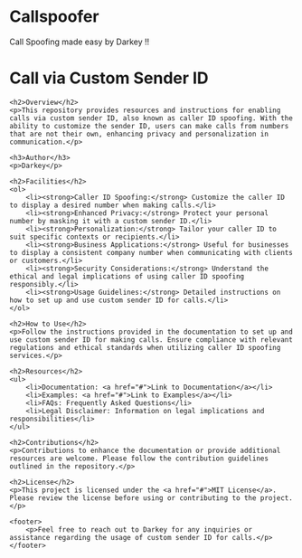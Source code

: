 # Callspoofer
Call Spoofing made easy by Darkey !!
<!DOCTYPE html>
<html lang="en">
<head>
    <meta charset="UTF-8">
    <meta name="viewport" content="width=device-width, initial-scale=1.0">
    <title>Call via Custom Sender ID</title>
</head>
<body>
    <h1>Call via Custom Sender ID</h1>

    <h2>Overview</h2>
    <p>This repository provides resources and instructions for enabling calls via custom sender ID, also known as caller ID spoofing. With the ability to customize the sender ID, users can make calls from numbers that are not their own, enhancing privacy and personalization in communication.</p>

    <h3>Author</h3>
    <p>Darkey</p>

    <h2>Facilities</h2>
    <ol>
        <li><strong>Caller ID Spoofing:</strong> Customize the caller ID to display a desired number when making calls.</li>
        <li><strong>Enhanced Privacy:</strong> Protect your personal number by masking it with a custom sender ID.</li>
        <li><strong>Personalization:</strong> Tailor your caller ID to suit specific contexts or recipients.</li>
        <li><strong>Business Applications:</strong> Useful for businesses to display a consistent company number when communicating with clients or customers.</li>
        <li><strong>Security Considerations:</strong> Understand the ethical and legal implications of using caller ID spoofing responsibly.</li>
        <li><strong>Usage Guidelines:</strong> Detailed instructions on how to set up and use custom sender ID for calls.</li>
    </ol>

    <h2>How to Use</h2>
    <p>Follow the instructions provided in the documentation to set up and use custom sender ID for making calls. Ensure compliance with relevant regulations and ethical standards when utilizing caller ID spoofing services.</p>

    <h2>Resources</h2>
    <ul>
        <li>Documentation: <a href="#">Link to Documentation</a></li>
        <li>Examples: <a href="#">Link to Examples</a></li>
        <li>FAQs: Frequently Asked Questions</li>
        <li>Legal Disclaimer: Information on legal implications and responsibilities</li>
    </ul>

    <h2>Contributions</h2>
    <p>Contributions to enhance the documentation or provide additional resources are welcome. Please follow the contribution guidelines outlined in the repository.</p>

    <h2>License</h2>
    <p>This project is licensed under the <a href="#">MIT License</a>. Please review the license before using or contributing to the project.</p>

    <footer>
        <p>Feel free to reach out to Darkey for any inquiries or assistance regarding the usage of custom sender ID for calls.</p>
    </footer>
</body>
</html>
